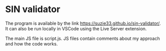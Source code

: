 # SIN validator
The program is available by the link https://suzie33.github.io/sin-validator/. 
It can also be run locally in VSCode using the Live Server extension.

The main JS file is script.js. JS files contain comments about my approach and how the code works.
